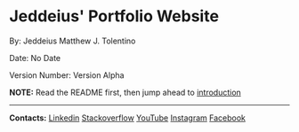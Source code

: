 # Jeddeius' Portfolio Website

By: Jeddeius Matthew J. Tolentino

Date: No Date

Version Number: Version Alpha

**NOTE:** Read the README first, then jump ahead to [introduction](Project%20Documentation/content/section1/01-introduction.md)

---

**Contacts:**
[Linkedin]
[Stackoverflow]
[YouTube]
[Instagram]
[Facebook]



<!-- REFERENCES -->

[Linkedin]: https://www.linkedin.com/in/jeddeius-matthew-tolentino-52200b219/ "Linkedin Profile"

[YouTube]: https://www.youtube.com/channel/UCwhGC-fazM5BbuLePzO_5bA "YouTube Channel"

[Instagram]: https://www.instagram.com/ "Instagram Profile"

[Facebook]: https://www.facebook.com/ "Facebook Business Profile"

[Stackoverflow]: https://stackoverflow.com/users/15348463/jeddeius "Stackoverflow Profile"